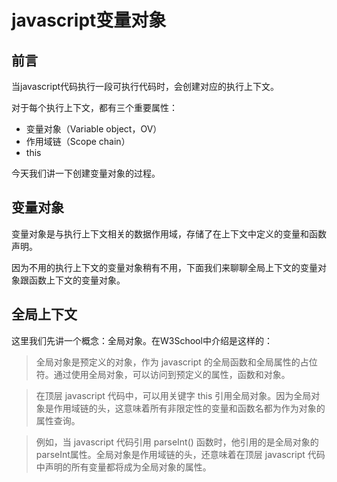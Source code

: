 # javascript变量对象

## 前言

当javascript代码执行一段可执行代码时，会创建对应的执行上下文。

对于每个执行上下文，都有三个重要属性：

- 变量对象（Variable object，OV）
- 作用域链（Scope chain）
- this

今天我们讲一下创建变量对象的过程。

## 变量对象

变量对象是与执行上下文相关的数据作用域，存储了在上下文中定义的变量和函数声明。

因为不用的执行上下文的变量对象稍有不用，下面我们来聊聊全局上下文的变量对象跟函数上下文的变量对象。

## 全局上下文

这里我们先讲一个概念：全局对象。在W3School中介绍是这样的：

> 全局对象是预定义的对象，作为 javascript 的全局函数和全局属性的占位符。通过使用全局对象，可以访问到预定义的属性，函数和对象。  

> 在顶层 javascript 代码中，可以用关键字 this 引用全局对象。因为全局对象是作用域链的头，这意味着所有非限定性的变量和函数名都为作为对象的属性查询。

> 例如，当 javascript 代码引用 parseInt() 函数时，他引用的是全局对象的 parseInt属性。全局对象是作用域链的头，还意味着在顶层 javascript 代码中声明的所有变量都将成为全局对象的属性。
